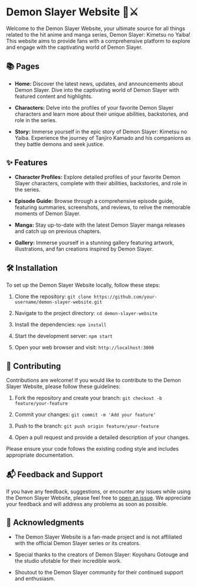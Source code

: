# Demon Slayer Website 🌙⚔️

Welcome to the Demon Slayer Website, your ultimate source for all things related to the hit anime and manga series, Demon Slayer: Kimetsu no Yaiba! This website aims to provide fans with a comprehensive platform to explore and engage with the captivating world of Demon Slayer.

## 📚 Pages

- **Home:** Discover the latest news, updates, and announcements about Demon Slayer. Dive into the captivating world of Demon Slayer with featured content and highlights.

- **Characters:** Delve into the profiles of your favorite Demon Slayer characters and learn more about their unique abilities, backstories, and role in the series.

- **Story:** Immerse yourself in the epic story of Demon Slayer: Kimetsu no Yaiba. Experience the journey of Tanjiro Kamado and his companions as they battle demons and seek justice.

## ✨ Features

- **Character Profiles:** Explore detailed profiles of your favorite Demon Slayer characters, complete with their abilities, backstories, and role in the series.

- **Episode Guide:** Browse through a comprehensive episode guide, featuring summaries, screenshots, and reviews, to relive the memorable moments of Demon Slayer.

- **Manga:** Stay up-to-date with the latest Demon Slayer manga releases and catch up on previous chapters.

- **Gallery:** Immerse yourself in a stunning gallery featuring artwork, illustrations, and fan creations inspired by Demon Slayer.

## 🛠️ Installation

To set up the Demon Slayer Website locally, follow these steps:

1. Clone the repository: `git clone https://github.com/your-username/demon-slayer-website.git`

2. Navigate to the project directory: `cd demon-slayer-website`

3. Install the dependencies: `npm install`

4. Start the development server: `npm start`

5. Open your web browser and visit: `http://localhost:3000`

## 🤝 Contributing

Contributions are welcome! If you would like to contribute to the Demon Slayer Website, please follow these guidelines:

1. Fork the repository and create your branch: `git checkout -b feature/your-feature`

2. Commit your changes: `git commit -m 'Add your feature'`

3. Push to the branch: `git push origin feature/your-feature`

4. Open a pull request and provide a detailed description of your changes.

Please ensure your code follows the existing coding style and includes appropriate documentation.

## 📬 Feedback and Support

If you have any feedback, suggestions, or encounter any issues while using the Demon Slayer Website, please feel free to [open an issue](https://github.com/your-username/demon-slayer-website/issues). We appreciate your feedback and will address any problems as soon as possible.

## 🙏 Acknowledgments

- The Demon Slayer Website is a fan-made project and is not affiliated with the official Demon Slayer series or its creators.

- Special thanks to the creators of Demon Slayer: Koyoharu Gotouge and the studio ufotable for their incredible work.

- Shoutout to the Demon Slayer community for their continued support and enthusiasm.

